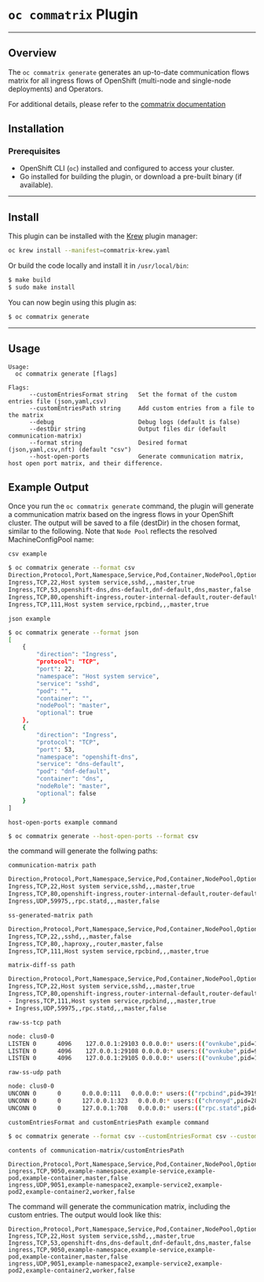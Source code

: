 # `oc commatrix` Plugin
---

## Overview

The `oc commatrix generate` generates an up-to-date communication flows matrix for all ingress flows of OpenShift (multi-node and single-node deployments) and Operators.

For additional details, please refer to the [commatrix documentation](https://github.com/openshift-kni/commatrix/blob/main/README.md)


## Installation

### Prerequisites

- OpenShift CLI (`oc`) installed and configured to access your cluster.
- Go installed for building the plugin, or download a pre-built binary (if available).

---

## Install
This plugin can be installed with the [Krew](https://sigs.k8s.io/krew) plugin manager:

```sh
oc krew install --manifest=commatrix-krew.yaml
```

Or build the code locally and install it in `/usr/local/bin`:
```sh
$ make build
$ sudo make install
```

You can now begin using this plugin as:
```sh
$ oc commatrix generate
```

---

## Usage
```
Usage:
  oc commatrix generate [flags]

Flags:
      --customEntriesFormat string   Set the format of the custom entries file (json,yaml,csv)
      --customEntriesPath string     Add custom entries from a file to the matrix
      --debug                        Debug logs (default is false)
      --destDir string               Output files dir (default communication-matrix)
      --format string                Desired format (json,yaml,csv,nft) (default "csv")
      --host-open-ports              Generate communication matrix, host open port matrix, and their difference.
  ```


## Example Output

Once you run the `oc commatrix generate` command, the plugin will
generate a communication matrix based on the ingress flows in your
OpenShift cluster. The output will be saved to a file (destDir) in the chosen format,
similar to the following. Note that `Node Pool` reflects the resolved MachineConfigPool name:

`csv example`
```sh
$ oc commatrix generate --format csv
Direction,Protocol,Port,Namespace,Service,Pod,Container,NodePool,Optional
Ingress,TCP,22,Host system service,sshd,,,master,true
Ingress,TCP,53,openshift-dns,dns-default,dnf-default,dns,master,false
Ingress,TCP,80,openshift-ingress,router-internal-default,router-default,router,master,false
Ingress,TCP,111,Host system service,rpcbind,,,master,true
```

`json example`
```sh
$ oc commatrix generate --format json
[
    {
        "direction": "Ingress",
        "protocol": "TCP",
        "port": 22,
        "namespace": "Host system service",
        "service": "sshd",
        "pod": "",
        "container": "",
        "nodePool": "master",
        "optional": true
    },
    {
        "direction": "Ingress",
        "protocol": "TCP",
        "port": 53,
        "namespace": "openshift-dns",
        "service": "dns-default",
        "pod": "dnf-default",
        "container": "dns",
        "nodeRole": "master",
        "optional": false
    }
]
```

`host-open-ports example command`
```sh
$ oc commatrix generate --host-open-ports --format csv
```

the command will generate the follwing paths:

`communication-matrix path`

```sh
Direction,Protocol,Port,Namespace,Service,Pod,Container,NodePool,Optional
Ingress,TCP,22,Host system service,sshd,,,master,true
Ingress,TCP,80,openshift-ingress,router-internal-default,router-default,router,master,false
Ingress,UDP,59975,,rpc.statd,,,master,false
```

`ss-generated-matrix path`

```sh
Direction,Protocol,Port,Namespace,Service,Pod,Container,NodePool,Optional
Ingress,TCP,22,,sshd,,,master,false
Ingress,TCP,80,,haproxy,,router,master,false
Ingress,TCP,111,Host system service,rpcbind,,,master,true
```

`matrix-diff-ss path`

```sh
Direction,Protocol,Port,Namespace,Service,Pod,Container,NodePool,Optional
Ingress,TCP,22,Host system service,sshd,,,master,true
Ingress,TCP,80,openshift-ingress,router-internal-default,router-default,router,master,false
- Ingress,TCP,111,Host system service,rpcbind,,,master,true
+ Ingress,UDP,59975,,rpc.statd,,,master,false
```

`raw-ss-tcp path`

```sh
node: clus0-0
LISTEN 0      4096    127.0.0.1:29103 0.0.0.0:* users:(("ovnkube",pid=10913,fd=8))
LISTEN 0      4096    127.0.0.1:29108 0.0.0.0:* users:(("ovnkube",pid=9764,fd=3))
LISTEN 0      4096    127.0.0.1:29105 0.0.0.0:* users:(("ovnkube",pid=10913,fd=7))
```

`raw-ss-udp path`

```sh
node: clus0-0
UNCONN 0      0      0.0.0.0:111   0.0.0.0:* users:(("rpcbind",pid=3919,fd=5),("systemd",pid=1,fd=169))
UNCONN 0      0      127.0.0.1:323   0.0.0.0:* users:(("chronyd",pid=2805,fd=5))
UNCONN 0      0      127.0.0.1:708   0.0.0.0:* users:(("rpc.statd",pid=3922,fd=8))
```

`customEntriesFormat and customEntriesPath example command`
```sh
$ oc commatrix generate --format csv --customEntriesFormat csv --customEntriesPath "communication-matrix/customEntriesPath"
```

`contents of communication-matrix/customEntriesPath`

```
Direction,Protocol,Port,Namespace,Service,Pod,Container,NodePool,Optional
ingress,TCP,9050,example-namespace,example-service,example-pod,example-container,master,false
ingress,UDP,9051,example-namespace2,example-service2,example-pod2,example-container2,worker,false
```

The command will generate the communication matrix, including the custom entries.
The output would look like this:

```
Direction,Protocol,Port,Namespace,Service,Pod,Container,NodePool,Optional
Ingress,TCP,22,Host system service,sshd,,,master,true
Ingress,TCP,53,openshift-dns,dns-default,dnf-default,dns,master,false
ingress,TCP,9050,example-namespace,example-service,example-pod,example-container,master,false
ingress,UDP,9051,example-namespace2,example-service2,example-pod2,example-container2,worker,false
```